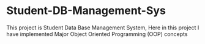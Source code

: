 # Student-DB-Management-Sys
This project is Student Data Base Management System, Here in this project I have implemented Major Object Oriented Programming (OOP) concepts
